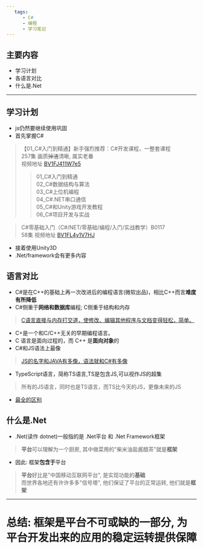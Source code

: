 ```yaml
---
   tags:
      - C#
      - 编程
      - 学习笔记
---
```


## 主要内容
- 学习计划
- 各语言对比
- 什么是.Net
 - - -
## 学习计划
- js仍然要继续使用巩固
- 首先掌握C#
> 【01_C#入门到精通】新手强烈推荐：C#开发课程，一整套课程  
257集  画质~~掉渣~~清晰, 属实老番  
> 视频地址 [BV1FJ411W7e5](https://www.bilibili.com/video/BV1FJ411W7e5)
>> 01_C#入门到精通  
02_C#数据结构与算法  
03_C#上位机编程  
04_C#.NET串口通信  
05_C#和Unity游戏开发教程  
06_C#项目开发与实战

> C#零基础入门（C#/NET/零基础/编程/入门/实战教学）B0117  
> 58集 视频地址 [BV1FL4y1V7HJ](https://www.bilibili.com/video/BV1FL4y1V7HJ)
- 接着使用Unity3D
- .Net/framework会有更多内容
  
## 语言对比
- C#是在C++的基础上再一次改进后的编程语言(微软出品)，相比C++而言**难度有所降低**
- C#侧重于**网络和数据库**编程; C侧重于结构和内存
> [C语言直接与内存打交道，使修改、编辑其他程序与文档变得轻松，简单。](https://m.imooc.com/wenda/detail/521934)
- C+是一个和C/C++无关的早期编程语言。
- C 语言是面向过程的，而 C++ 是**面向对象**的
- C#和JS语法上最像
> [JS的名字和JAVA有多像，语法就和C#有多像](https://www.php.cn/js-tutorial-480187.html)
- TypeScript语言，简称TS语言,TS是包含JS,可以视作JS的超集
> 所有的JS语言，同时也是TS语言，而TS比今天的JS，更像未来的JS

- [最全的区别](https://blog.csdn.net/zq9955/article/details/107863468)
  
## 什么是.Net
- .Net(读作 dotnet)一般指的是 .Net平台 和 .Net Framework框架
> **平台**可以理解为一个厨房, 其中做菜用的"柴米油盐酱醋茶"就是**框架**
- 因此: 框架**包含于**平台
> **平台**好比是"中国移动互联网平台", 是实现功能的**基础**  
> 而世界各地还有许许多多"信号塔", 他们保证了平台的正常运转, 他们就是**框架**
- - -
# **总结:** **框架**是**平台**不可或缺的一部分, 为平台开发出来的应用的稳定运转提供保障
